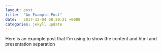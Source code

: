 ```yaml
---
layout: post
title:  "An Example Post"
date:   2017-12-04 08:20:21 +0000
categories: jekyll update
---
```


Here is an example post that I'm using to show the content and html and presentation separation
